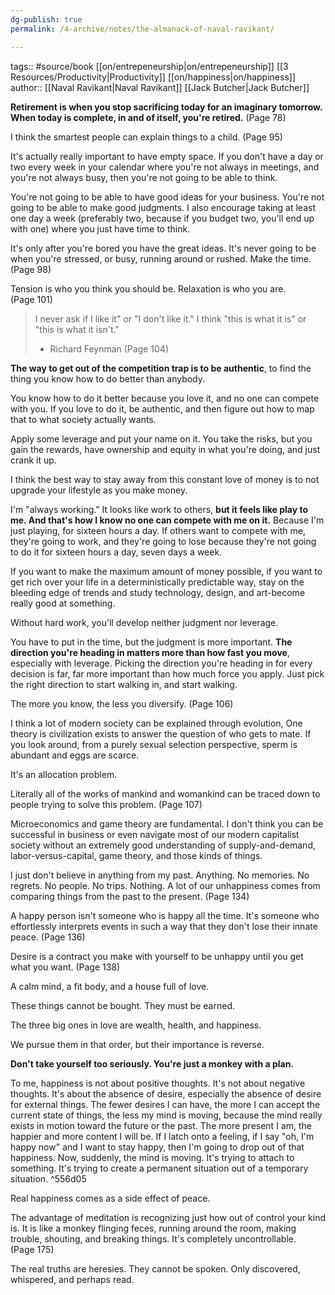 ```yaml
---
dg-publish: true
permalink: /4-archive/notes/the-almanack-of-naval-ravikant/

---
```


tags:: #source/book [[on/entrepeneurship\|on/entrepeneurship]] [[3 Resources/Productivity\|Productivity]] [[on/happiness\|on/happiness]] 
author:: [[Naval Ravikant\|Naval Ravikant]] [[Jack Butcher\|Jack Butcher]]

**Retirement is when you stop sacrificing today for an imaginary tomorrow. When today is complete, in and of itself, you're retired.** (Page 78)

I think the smartest people can explain things to a child. (Page 95)

It's actually really important to have empty space. If you don't have a day or two every week in your calendar where you're not always in meetings, and you're not always busy, then you're not going to be able to think.

You're not going to be able to have good ideas for your business. You're not going to be able to make good judgments. I also encourage taking at least one day a week (preferably two, because if you budget two, you'll end up with one) where you just have time to think.

It's only after you're bored you have the great ideas. It's never going to be when you're stressed, or busy, running around or rushed. Make the time. (Page 98)

Tension is who you think you should be. Relaxation is who you are. (Page 101)

> I never ask if I like it" or "I don't like it." I think "this is what it is" or "this is what it isn't."
> - Richard Feynman (Page 104)


**The way to get out of the competition trap is to be authentic**, to find the thing you know how to do better than anybody.

You know how to do it better because you love it, and no one can compete with you. If you love to do it, be authentic, and then figure out how to map that to what society actually wants.

Apply some leverage and put your name on it. You take the risks, but you gain the rewards, have ownership and equity in what you're doing, and just crank it up.


I think the best way to stay away from this constant love of money is to not upgrade your lifestyle as you make money.


I'm "always working." It looks like work to others, **but it feels like play to me. And that's how I know no one can compete with me on it.** Because I'm just playing, for sixteen hours a day. If others want to compete with me, they're going to work, and they're going to lose because they're not going to do it for sixteen hours a day, seven days a week.


If you want to make the maximum amount of money possible, if you want to get rich over your life in a deterministically predictable way, stay on the bleeding edge of trends and study technology, design, and art-become really good at something.


Without hard work, you'll develop neither judgment nor leverage.

You have to put in the time, but the judgment is more important. **The direction you're heading in matters more than how fast you move**, especially with leverage. Picking the direction you're heading in for every decision is far, far more important than how much force you apply. Just pick the right direction to start walking in, and start walking.

The more you know, the less you diversify. (Page 106)

I think a lot of modern society can be explained through evolution, One theory is civilization exists to answer the question of who gets to mate. If you look around, from a purely sexual selection perspective, sperm is abundant and eggs are scarce.

It's an allocation problem.

Literally all of the works of mankind and womankind can be traced down to people trying to solve this problem. (Page 107)


Microeconomics and game theory are fundamental. I don't think you can be successful in business or even navigate most of our modern capitalist society without an extremely good understanding of supply-and-demand, labor-versus-capital, game theory, and those kinds of things.


I just don't believe in anything from my past. Anything. No memories. No regrets. No people. No trips. Nothing. A lot of our unhappiness comes from comparing things from the past to the present. (Page 134)


A happy person isn't someone who is happy all the time. It's someone who effortlessly interprets events in such a way that they don't lose their innate peace. (Page 136)


Desire is a contract you make with yourself to be unhappy until you get what you want. (Page 138)

A calm mind, a fit body, and a house full of love.

These things cannot be bought.
They must be earned.


The three big ones in love are wealth, health, and happiness.

We pursue them in that order, but their importance is reverse.


**Don't take yourself too seriously. You're just a monkey with a plan.**


To me, happiness is not about positive thoughts. It's not about negative thoughts. It's about the absence of desire, especially the absence of desire for external things. The fewer desires I can have, the more I can accept the current state of things, the less my mind is moving, because the mind really exists in motion toward the future or the past. The more present I am, the happier and more content I will be. If I latch onto a feeling, if I say "oh, I'm happy now" and I want to stay happy, then I'm going to drop out of that happiness. Now, suddenly, the mind is moving. It's trying to attach to something. It's trying to create a permanent situation out of a temporary situation. ^556d05

Real happiness comes as a side effect of peace.

The advantage of meditation is recognizing just how out of control your kind is. It is like a monkey flinging feces, running around the room, making trouble, shouting, and breaking things. It's completely uncontrollable. (Page 175)


The real truths are heresies. They cannot be spoken. Only discovered, whispered, and perhaps read.

